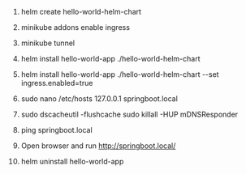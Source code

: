 1. helm create hello-world-helm-chart
2. minikube addons enable ingress
3. minikube tunnel
2. helm install hello-world-app ./hello-world-helm-chart
3. helm install hello-world-app ./hello-world-helm-chart --set ingress.enabled=true
4. sudo nano /etc/hosts
   127.0.0.1 springboot.local

5. sudo dscacheutil -flushcache
   sudo killall -HUP mDNSResponder
6. ping springboot.local
7. Open browser and run http://springboot.local/
8. helm uninstall hello-world-app